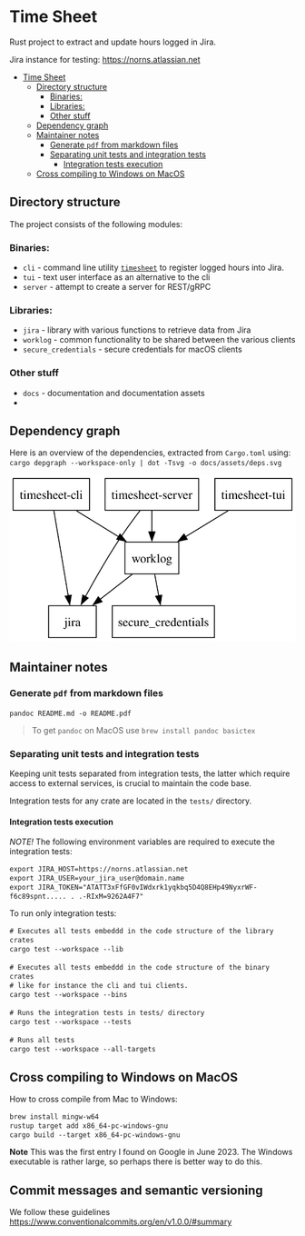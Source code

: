 
# Time Sheet

Rust project to extract and update hours logged in Jira.

Jira instance for testing: https://norns.atlassian.net

<!-- TOC -->
* [Time Sheet](#time-sheet)
  * [Directory structure](#directory-structure)
    * [Binaries:](#binaries)
    * [Libraries:](#libraries)
    * [Other stuff](#other-stuff)
  * [Dependency graph](#dependency-graph)
  * [Maintainer notes](#maintainer-notes)
    * [Generate `pdf` from markdown files](#generate-pdf-from-markdown-files)
    * [Separating unit tests and integration tests](#separating-unit-tests-and-integration-tests)
      * [Integration tests execution](#integration-tests-execution)
  * [Cross compiling to Windows on MacOS](#cross-compiling-to-windows-on-macos)
<!-- TOC -->

## Directory structure
The project consists of the following modules:

### Binaries:

* `cli` - command line utility [`timesheet`](./cli/README.md) to register logged hours into Jira.
* `tui` - text user interface as an alternative to the cli
* `server` - attempt to create a server for REST/gRPC

### Libraries:

* `jira` - library with various functions to retrieve data from Jira
* `worklog` - common functionality to be shared between the various clients
* `secure_credentials` - secure credentials for macOS clients

### Other stuff

 - `docs` - documentation and documentation assets
 - 
## Dependency graph

Here is an overview of the dependencies, extracted from `Cargo.toml` 
using: `cargo depgraph --workspace-only | dot -Tsvg -o docs/assets/deps.svg`

![Dependency graph](docs/assets/deps.svg)

## Maintainer notes

### Generate `pdf` from markdown files

`pandoc README.md -o README.pdf`

> To get `pandoc` on MacOS use `brew install pandoc basictex`

### Separating unit tests and integration tests

Keeping unit tests separated from integration tests, the latter which require access to external services, is 
crucial to maintain the code base.

Integration tests for any crate are located in the `tests/` directory.

#### Integration tests execution

*NOTE!* The following environment variables are required to execute the integration tests:
```shell
export JIRA_HOST=https://norns.atlassian.net
export JIRA_USER=your_jira_user@domain.name
export JIRA_TOKEN="ATATT3xFfGF0vIWdxrk1yqkbq5D4Q8EHp49NyxrWF-f6c89spnt..... . .-RIxM=9262A4F7" 
```

To run only integration tests:
```
# Executes all tests embeddd in the code structure of the library crates
cargo test --workspace --lib

# Executes all tests embeddd in the code structure of the binary crates
# like for instance the cli and tui clients. 
cargo test --workspace --bins

# Runs the integration tests in tests/ directory
cargo test --workspace --tests

# Runs all tests
cargo test --workspace --all-targets
```

## Cross compiling to Windows on MacOS

How to cross compile from Mac to Windows:

```shell
brew install mingw-w64
rustup target add x86_64-pc-windows-gnu
cargo build --target x86_64-pc-windows-gnu
```

**Note** This was the first entry I found on Google in June 2023. The Windows executable
is rather large, so perhaps there is better way to do this.

## Commit messages and semantic versioning

We follow these guidelines https://www.conventionalcommits.org/en/v1.0.0/#summary